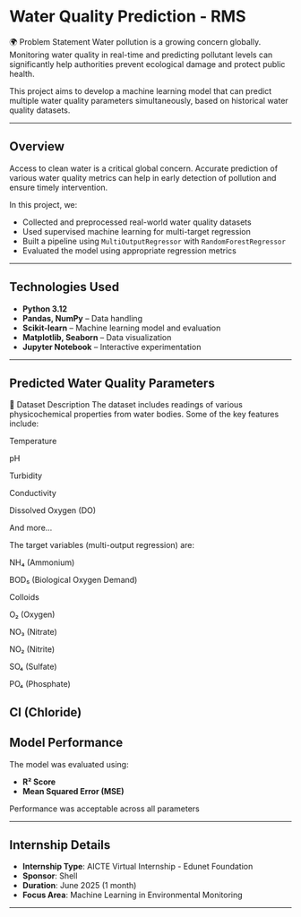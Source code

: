 # Water Quality Prediction - RMS

🌍 Problem Statement
Water pollution is a growing concern globally. Monitoring water quality in real-time and predicting pollutant levels can significantly help authorities prevent ecological damage and protect public health.

This project aims to develop a machine learning model that can predict multiple water quality parameters simultaneously, based on historical water quality datasets.

---

## Overview

Access to clean water is a critical global concern. Accurate prediction of various water quality metrics can help in early detection of pollution and ensure timely intervention.

In this project, we:

- Collected and preprocessed real-world water quality datasets
- Used supervised machine learning for multi-target regression
- Built a pipeline using `MultiOutputRegressor` with `RandomForestRegressor`
- Evaluated the model using appropriate regression metrics

---

## Technologies Used

- **Python 3.12**
- **Pandas, NumPy** – Data handling
- **Scikit-learn** – Machine learning model and evaluation
- **Matplotlib, Seaborn** – Data visualization
- **Jupyter Notebook** – Interactive experimentation

---

## Predicted Water Quality Parameters

📂 Dataset Description
The dataset includes readings of various physicochemical properties from water bodies. Some of the key features include:

Temperature

pH

Turbidity

Conductivity

Dissolved Oxygen (DO)

And more...

The target variables (multi-output regression) are:

NH₄ (Ammonium)

BOD₅ (Biological Oxygen Demand)

Colloids

O₂ (Oxygen)

NO₃ (Nitrate)

NO₂ (Nitrite)

SO₄ (Sulfate)

PO₄ (Phosphate)

Cl (Chloride)
---

## Model Performance

The model was evaluated using:

- **R² Score**
- **Mean Squared Error (MSE)**

Performance was acceptable across all parameters

---

## Internship Details

- **Internship Type**: AICTE Virtual Internship - Edunet Foundation
- **Sponsor**: Shell  
- **Duration**: June 2025 (1 month)  
- **Focus Area**: Machine Learning in Environmental Monitoring  

---
